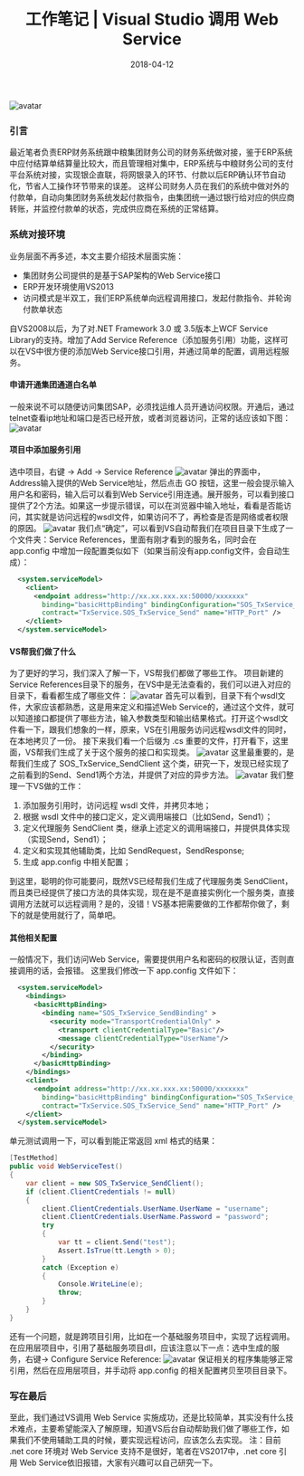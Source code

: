 ﻿---
title: 工作笔记 | Visual Studio 调用 Web Service
tags:
  - 流程
categories: 软件工程
date: 2018-04-12
---
![avatar](https://mysite.bj.bcebos.com/images/articles/3a8146cd-6b6c-4a54-bcec-4575150f2162.jpg)
 
### 引言
最近笔者负责ERP财务系统跟中粮集团财务公司的财务系统做对接，鉴于ERP系统中应付结算单结算量比较大，而且管理相对集中，ERP系统与中粮财务公司的支付平台系统对接，实现银企直联，将网银录入的环节、付款以后ERP确认环节自动化，节省人工操作环节带来的误差。
这样公司财务人员在我们的系统中做对外的付款单，自动向集团财务系统发起付款指令，由集团统一通过银行给对应的供应商转账，并监控付款单的状态，完成供应商在系统的正常结算。

<!-- more -->

### 系统对接环境
业务层面不再多述，本文主要介绍技术层面实施：
- 集团财务公司提供的是基于SAP架构的Web Service接口
- ERP开发环境使用VS2013
- 访问模式是半双工，我们ERP系统单向远程调用接口，发起付款指令、并轮询付款单状态

自VS2008以后，为了对.NET Framework 3.0 或 3.5版本上WCF Service Library的支持。增加了Add Service Reference（添加服务引用）功能，这样可以在VS中很方便的添加Web Service接口引用，并通过简单的配置，调用远程服务。

#### 申请开通集团通道白名单
一般来说不可以随便访问集团SAP，必须找运维人员开通访问权限。开通后，通过telnet查看ip地址和端口是否已经开放，或者浏览器访问，正常的话应该如下图：
![avatar](https://mysite.bj.bcebos.com/images/201804/20180412152030.jpg)

#### 项目中添加服务引用
选中项目，右键 -> Add -> Service Reference
![avatar](https://mysite.bj.bcebos.com/images/201804/20180412152401.jpg)
弹出的界面中，Address输入提供的Web Service地址，然后点击 GO 按钮，这里一般会提示输入用户名和密码，输入后可以看到Web Service引用连通。展开服务，可以看到接口提供了2个方法。如果这一步提示错误，可以在浏览器中输入地址，看看是否能访问，其实就是访问远程的wsdl文件，如果访问不了，再检查是否是网络或者权限的原因。
![avatar](https://mysite.bj.bcebos.com/images/201804/20180412152911.jpg)
我们点“确定”，可以看到VS自动帮我们在项目目录下生成了一个文件夹：Service References，里面有刚才看到的服务名，同时会在  app.config 中增加一段配置类似如下（如果当前没有app.config文件，会自动生成）：
```xml
  <system.serviceModel>
    <client>
      <endpoint address="http://xx.xx.xxx.xx:50000/xxxxxxx"
        binding="basicHttpBinding" bindingConfiguration="SOS_TxService_SendBinding"
        contract="TxService.SOS_TxService_Send" name="HTTP_Port" />
    </client>
  </system.serviceModel>
```

#### VS帮我们做了什么
为了更好的学习，我们深入了解一下，VS帮我们都做了哪些工作。
项目新建的Service References目录下的服务，在VS中是无法查看的，我们可以进入对应的目录下，看看都生成了哪些文件：
![avatar](https://mysite.bj.bcebos.com/images/201804/20180412155213.jpg)
首先可以看到，目录下有个wsdl文件，大家应该都熟悉，这是用来定义和描述Web Service的，通过这个文件，就可以知道接口都提供了哪些方法，输入参数类型和输出结果格式。打开这个wsdl文件看一下，跟我们想象的一样，原来，VS在引用服务访问远程wsdl文件的同时，在本地拷贝了一份。
接下来我们看一个后缀为 .cs 重要的文件，打开看下，这里面，VS帮我们生成了关于这个服务的接口和实现类。
![avatar](https://mysite.bj.bcebos.com/images/201804/20180412160034.jpg)
这里最重要的，是帮我们生成了 SOS_TxService_SendClient 这个类，研究一下，发现已经实现了之前看到的Send、Send1两个方法，并提供了对应的异步方法。
![avatar](https://mysite.bj.bcebos.com/images/201804/20180412160346.jpg)
我们整理一下VS做的工作：
1. 添加服务引用时，访问远程 wsdl 文件，并拷贝本地；
2. 根据 wsdl 文件中的接口定义，定义调用端接口（比如Send，Send1）；
3. 定义代理服务 SendClient 类，继承上述定义的调用端接口，并提供具体实现（实现Send，Send1）；
4. 定义和实现其他辅助类，比如 SendRequest，SendResponse;
5. 生成 app.config 中相关配置；

到这里，聪明的你可能要问，既然VS已经帮我们生成了代理服务类 SendClient，而且类已经提供了接口方法的具体实现，现在是不是直接实例化一个服务类，直接调用方法就可以远程调用？是的，没错！VS基本把需要做的工作都帮你做了，剩下的就是使用就行了，简单吧。

#### 其他相关配置
一般情况下，我们访问Web Service，需要提供用户名和密码的权限认证，否则直接调用的话，会报错。
这里我们修改一下 app.config 文件如下：
```xml
  <system.serviceModel>
    <bindings>
      <basicHttpBinding>
        <binding name="SOS_TxService_SendBinding" >
          <security mode="TransportCredentialOnly" > 
            <transport clientCredentialType="Basic"/>           
            <message clientCredentialType="UserName"/>
          </security> 
        </binding>
      </basicHttpBinding>
    </bindings>
    <client>
      <endpoint address="http://xx.xx.xxx.xx:50000/xxxxxxx"
        binding="basicHttpBinding" bindingConfiguration="SOS_TxService_SendBinding"
        contract="TxService.SOS_TxService_Send" name="HTTP_Port" />
    </client>
  </system.serviceModel>
```
单元测试调用一下，可以看到能正常返回 xml 格式的结果：
```csharp
[TestMethod]
public void WebServiceTest()
{
    var client = new SOS_TxService_SendClient();
    if (client.ClientCredentials != null)
    {
        client.ClientCredentials.UserName.UserName = "username";
        client.ClientCredentials.UserName.Password = "password";
        try
        {
            var tt = client.Send("test");
            Assert.IsTrue(tt.Length > 0);
        }
        catch (Exception e)
        {
            Console.WriteLine(e);
            throw;
        }
    }
}
```
还有一个问题，就是跨项目引用，比如在一个基础服务项目中，实现了远程调用。在应用层项目中，引用了基础服务项目dll，应该注意以下一点：选中生成的服务，右键-> Configure Service Reference:
![avatar](https://mysite.bj.bcebos.com/images/201804/20180412165009.jpg)
保证相关的程序集能够正常引用，然后在应用层项目，并手动将 app.config 的相关配置拷贝至项目目录下。

### 写在最后
至此，我们通过VS调用 Web Service 实施成功，还是比较简单，其实没有什么技术难点，主要希望能深入了解原理，知道VS后台自动帮助我们做了哪些工作，如果我们不使用辅助工具的时候，要实现远程访问，应该怎么去实现。
注：目前 .net core 环境对 Web Service 支持不是很好，笔者在VS2017中，.net core 引用 Web Service依旧报错，大家有兴趣可以自己研究一下。
